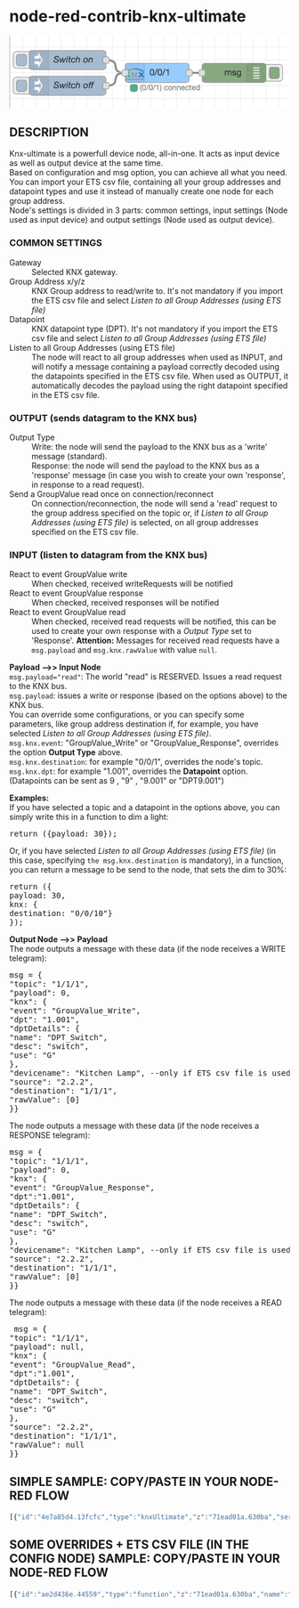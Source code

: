 # node-red-contrib-knx-ultimate

![Sample Node](img/sample.png) 

## DESCRIPTION
Knx-ultimate is a powerfull device node, all-in-one. It acts as input device as well as output device at the same time.<br />
Based on configuration and msg option, you can achieve all what you need.<br />
You can import your ETS csv file, containing all your group addresses and datapoint types and use it instead of manually create one node for each group address.<br />
Node's settings is divided in 3 parts: common settings, input settings (Node used as input device) and output settings (Node used as output device).


<h3>COMMON SETTINGS</h3>
<dl class="message-properties">
<dt>Gateway</dt>
<dd> Selected KNX gateway. </dd>

<dt>Group Address
<span class="property-type">x/y/z</span>
</dt>
<dd> KNX Group address to read/write to. It's not mandatory if you import the ETS csv file and select <i>Listen to all Group Addresses (using ETS file)</i></dd>

<dt>Datapoint</dt>
<dd> KNX datapoint type (DPT). It's not mandatory if you import the ETS csv file and select <i>Listen to all Group Addresses (using ETS file)</i></dd>

<dt>Listen to all Group Addresses (using ETS file)</dt>
<dd> The node will react to all group addresses when used as INPUT, and will notify a message containing a payload correctly decoded using the datapoints specified in the ETS csv file. When used as OUTPUT, it automatically decodes the payload using the right datapoint specified in the ETS csv file.</dd>
</dl>

<h3>OUTPUT (sends datagram to the KNX bus)</h3>
<dl class="message-properties">
<dt>Output Type</dt>
<dd>Write: the node will send the payload to the KNX bus as a 'write' message (standard).<br />
Response: the node will send the payload to the KNX bus as a 'response' message (in case you wish to create your own 'response', in response to a read request).</dd>

<dt>Send a GroupValue read once on connection/reconnect</dt>
<dd>On connection/reconnection, the node will send a 'read' request to the group address specified on the topic or, if <i>Listen to all Group Addresses (using ETS file)</i> is selected, on all group addresses specified on the ETS csv file.</dd>
</dl>

<h3>INPUT (listen to datagram from the KNX bus)</h3>
<dl class="message-properties">
<dt>React to event GroupValue write</dt>
<dd>When checked, received writeRequests will be notified</dd>

<dt>React to event GroupValue response</dt>
<dd>When checked, received responses will be notified</dd>

<dt>React to event GroupValue read</dt>
<dd> When checked, received read requests will be notified, this can be used to create your own response with a <i>Output Type</i> set to 'Response'.
<strong>Attention:</strong> Messages for received read requests have a <code>msg.payload</code> and
<code>msg.knx.rawValue</code> with value <code>null</code>.
</dd>
</dl>




<b>Payload -->> Input Node</b><br />
<code>msg.payload="read"</code>: The world "read" is RESERVED. Issues a read request to the KNX bus.<br />
<code>msg.payload</code>: issues a write or response (based on the options above) to the KNX bus.<br />
You can override some configurations, or you can specify some parameters, like group address destination if, for example, you have selected <i>Listen to all Group Addresses (using ETS file)</i>.<br />
<code>msg.knx.event</code>: "GroupValue_Write" or "GroupValue_Response", overrides the option <b>Output Type</b> above.<br />
<code>msg.knx.destination</code>: for example "0/0/1", overrides the node's topic.<br />
<code>msg.knx.dpt</code>: for example "1.001", overrides the <b>Datapoint</b> option. (Datapoints can be sent as 9 , "9" , "9.001" or "DPT9.001")<br />


<b>Examples:</b><br />
If you have selected a topic and a datapoint in the options above, you can simply write this in a function to dim a light:
<pre>return ({payload: 30});</pre>
Or, if you have selected <i>Listen to all Group Addresses (using ETS file)</i> (in this case, specifying <code>the msg.knx.destination</code> is mandatory), in a function, you can return a message to be send to the node, that sets the dim to 30%:
<pre>return ({
payload: 30,
knx: {
destination: "0/0/10"}
});</pre>



<b>Output Node -->> Payload</b><br />
The node outputs a message with these data (if the node receives a WRITE telegram):
<pre>
msg = {
"topic": "1/1/1",
"payload": 0,
"knx": {
"event": "GroupValue_Write",
"dpt": "1.001",
"dptDetails": {
"name": "DPT_Switch",
"desc": "switch",
"use": "G"
},
"devicename": "Kitchen Lamp", --only if ETS csv file is used--
"source": "2.2.2",
"destination": "1/1/1",
"rawValue": [0]
}} </pre>

The node outputs a message with these data (if the node receives a RESPONSE telegram):
<pre>msg = {
"topic": "1/1/1",
"payload": 0,
"knx": {
"event": "GroupValue_Response",
"dpt":"1.001",
"dptDetails": {
"name": "DPT_Switch",
"desc": "switch",
"use": "G"
},
"devicename": "Kitchen Lamp", --only if ETS csv file is used--
"source": "2.2.2",
"destination": "1/1/1",
"rawValue": [0]
}} </pre>

The node outputs a message with these data (if the node receives a READ telegram):
<pre> msg = {
"topic": "1/1/1",
"payload": null,
"knx": {
"event": "GroupValue_Read",
"dpt":"1.001",
"dptDetails": {
"name": "DPT_Switch",
"desc": "switch",
"use": "G"
},
"source": "2.2.2",
"destination": "1/1/1",
"rawValue": null
}} </pre>





## SIMPLE SAMPLE: COPY/PASTE IN YOUR NODE-RED FLOW
```js
[{"id":"4e7a85d4.13fcfc","type":"knxUltimate","z":"71ead01a.630ba","server":"d08a9721.b34f1","topic":"0/0/1","dpt":"1.001","initialread":false,"notifyreadrequest":false,"notifyresponse":false,"notifywrite":true,"listenallga":false,"name":"","x":230,"y":140,"wires":[["40ec912e.71f2f"]]},{"id":"bd0b9536.ce0148","type":"inject","z":"71ead01a.630ba","name":"Switch on","topic":"","payload":"true","payloadType":"bool","repeat":"","crontab":"","once":false,"onceDelay":0.1,"x":90,"y":120,"wires":[["4e7a85d4.13fcfc"]]},{"id":"ef9de1ce.4d9bc","type":"inject","z":"71ead01a.630ba","name":"Switch off","topic":"","payload":"false","payloadType":"bool","repeat":"","crontab":"","once":false,"onceDelay":0.1,"x":90,"y":160,"wires":[["4e7a85d4.13fcfc"]]},{"id":"40ec912e.71f2f","type":"debug","z":"71ead01a.630ba","name":"","active":true,"tosidebar":true,"console":false,"tostatus":false,"complete":"true","x":350,"y":140,"wires":[]},{"id":"d08a9721.b34f1","type":"knxUltimate-config","z":"","host":"224.0.23.12","port":"3671","csv":""}]
```

    


## SOME OVERRIDES + ETS CSV FILE (IN THE CONFIG NODE) SAMPLE: COPY/PASTE IN YOUR NODE-RED FLOW
```js
[{"id":"ae2d436e.44559","type":"function","z":"71ead01a.630ba","name":"Some overrides","func":"return ({\n      payload: msg.payload,\n      knx: {\n        destination: \"0/0/1\"}\n    });","outputs":1,"noerr":0,"x":260,"y":280,"wires":[["9ab841cd.048848"]]},{"id":"7134491f.e66e","type":"inject","z":"71ead01a.630ba","name":"Switch on","topic":"","payload":"true","payloadType":"bool","repeat":"","crontab":"","once":false,"onceDelay":0.1,"x":100,"y":260,"wires":[["ae2d436e.44559"]]},{"id":"c49a1a48.5f7338","type":"inject","z":"71ead01a.630ba","name":"Switch off","topic":"","payload":"false","payloadType":"bool","repeat":"","crontab":"","once":false,"onceDelay":0.1,"x":100,"y":300,"wires":[["ae2d436e.44559"]]},{"id":"fab1778f.1b44e8","type":"debug","z":"71ead01a.630ba","name":"","active":true,"tosidebar":true,"console":false,"tostatus":false,"complete":"true","x":530,"y":280,"wires":[]},{"id":"9ab841cd.048848","type":"knxUltimate","z":"71ead01a.630ba","server":"d08a9721.b34f1","topic":"","dpt":"1.001","initialread":false,"notifyreadrequest":false,"notifyresponse":false,"notifywrite":true,"listenallga":true,"name":"All","x":410,"y":280,"wires":[["fab1778f.1b44e8"]]},{"id":"d08a9721.b34f1","type":"knxUltimate-config","z":"","host":"224.0.23.12","port":"3671","csv":"\"Group name\"\t\"Address\"\t\"Central\"\t\"Unfiltered\"\t\"Description\"\t\"DatapointType\"\t\"Security\"\n\"Attuatori luci\"\t\"0/-/-\"\t\"\"\t\"\"\t\"Attuatori luci\"\t\"\"\t\"Auto\"\n\"Luci primo piano\"\t\"0/0/-\"\t\"\"\t\"\"\t\"Luci primo piano\"\t\"\"\t\"Auto\"\n\"Camera da letto luce\"\t\"0/0/1\"\t\"\"\t\"\"\t\"Camera da letto luce\"\t\"DPST-1-8\"\t\"Auto\"\n\"Loggia camera da letto\"\t\"0/0/2\"\t\"\"\t\"\"\t\"Loggia camera da letto\"\t\"DPST-1-1\"\t\"Auto\"\n\"Camera armadi luce\"\t\"0/0/3\"\t\"\"\t\"\"\t\"Camera armadi luce\"\t\"DPST-1-1\"\t\"Auto\"\n\"Bagno grande luce\"\t\"0/0/4\"\t\"\"\t\"\"\t\"Bagno grande luce\"\t\"DPST-1-1\"\t\"Auto\"\n\"Loggia bagno grande\"\t\"0/0/5\"\t\"\"\t\"\"\t\"Loggia bagno grande\"\t\"DPST-1-1\"\t\"Auto\"\n\"Bagno grande specchio (switch)\"\t\"0/0/6\"\t\"\"\t\"\"\t\"Bagno grande specchio switch\"\t\"DPST-1-1\"\t\"Auto\""}]
```
